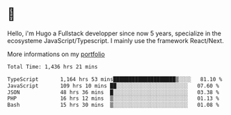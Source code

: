 # 👋 

Hello, i'm Hugo a Fullstack developper since now 5 years, specialize in the ecosysteme JavaScript/Typescript. I mainly use the framework React/Next.

More informations on my [portfolio](https://hcampos.fr)

<!--START_SECTION:waka-->

```txt
Total Time: 1,436 hrs 21 mins

TypeScript       1,164 hrs 53 mins████████████████████▒░░░░   81.10 %
JavaScript       109 hrs 10 mins ██░░░░░░░░░░░░░░░░░░░░░░░   07.60 %
JSON             48 hrs 36 mins  █░░░░░░░░░░░░░░░░░░░░░░░░   03.38 %
PHP              16 hrs 12 mins  ▒░░░░░░░░░░░░░░░░░░░░░░░░   01.13 %
Bash             15 hrs 30 mins  ▒░░░░░░░░░░░░░░░░░░░░░░░░   01.08 %
```

<!--END_SECTION:waka-->
